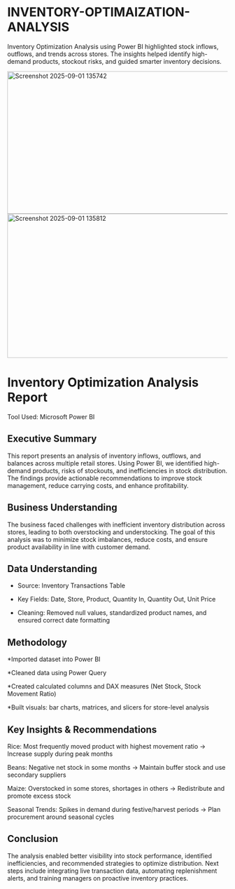 
# INVENTORY-OPTIMAIZATION-ANALYSIS
Inventory Optimization Analysis using Power BI highlighted stock inflows, outflows, and trends across stores. The insights helped identify high-demand products, stockout risks, and guided smarter inventory decisions.

<img width="576" height="325" alt="Screenshot 2025-09-01 135742" src="https://github.com/user-attachments/assets/c9f69eca-1504-4cce-be30-2567ed220618" />
<img width="578" height="329" alt="Screenshot 2025-09-01 135812" src="https://github.com/user-attachments/assets/025936e4-4cce-4961-b191-55ebac558951" />

# Inventory Optimization Analysis Report

Tool Used: Microsoft Power BI

## Executive Summary

This report presents an analysis of inventory inflows, outflows, and balances across multiple retail stores. Using Power BI, we identified high-demand products, risks of stockouts, and inefficiencies in stock distribution. The findings provide actionable recommendations to improve stock management, reduce carrying costs, and enhance profitability.

## Business Understanding

The business faced challenges with inefficient inventory distribution across stores, leading to both overstocking and understocking. The goal of this analysis was to minimize stock imbalances, reduce costs, and ensure product availability in line with customer demand.

## Data Understanding

* Source: Inventory Transactions Table

* Key Fields: Date, Store, Product, Quantity In, Quantity Out, Unit Price

* Cleaning: Removed null values, standardized product names, and ensured correct date formatting
## Methodology
*Imported dataset into Power BI

*Cleaned data using Power Query

*Created calculated columns and DAX measures (Net Stock, Stock Movement Ratio)

*Built visuals: bar charts, matrices, and slicers for store-level analysis

## Key Insights & Recommendations

Rice: Most frequently moved product with highest movement ratio → Increase supply during peak months

Beans: Negative net stock in some months → Maintain buffer stock and use secondary suppliers

Maize: Overstocked in some stores, shortages in others → Redistribute and promote excess stock

Seasonal Trends: Spikes in demand during festive/harvest periods → Plan procurement around seasonal cycles

## Conclusion

The analysis enabled better visibility into stock performance, identified inefficiencies, and recommended strategies to optimize distribution. Next steps include integrating live transaction data, automating replenishment alerts, and training managers on proactive inventory practices.


